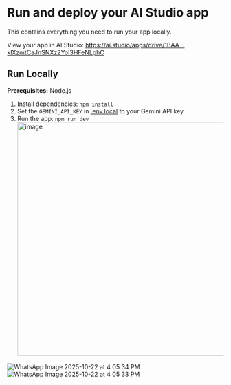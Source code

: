 
# Run and deploy your AI Studio app

This contains everything you need to run your app locally.

View your app in AI Studio: https://ai.studio/apps/drive/1BAA--klXzmtCaJnSNXz2YoI3HFeNLphC

## Run Locally

**Prerequisites:**  Node.js


1. Install dependencies:
   `npm install`
2. Set the `GEMINI_API_KEY` in [.env.local](.env.local) to your Gemini API key
3. Run the app:
   `npm run dev`
   <img width="964" height="544" alt="image" src="https://github.com/user-attachments/assets/f470ed48-21b6-4614-b30b-10161c4d45f3" />

   
![WhatsApp Image 2025-10-22 at 4 05 34 PM](https://github.com/user-attachments/assets/5f510f26-ac8b-4cc9-8168-7865509bb731)
![WhatsApp Image 2025-10-22 at 4 05 33 PM](https://github.com/user-attachments/assets/b58615a8-8206-4a31-9af9-0f59ebdc08a1)

